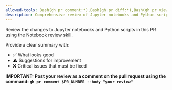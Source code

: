 ```yaml
---
allowed-tools: Bash(gh pr comment:*),Bash(gh pr diff:*),Bash(gh pr view:*),Bash(echo:*),Read,Glob,Grep,WebFetch
description: Comprehensive review of Jupyter notebooks and Python scripts
---
```


Review the changes to Jupyter notebooks and Python scripts in this PR using the Notebook review skill.

Provide a clear summary with:
- ✅ What looks good
- ⚠️ Suggestions for improvement
- ❌ Critical issues that must be fixed

**IMPORTANT: Post your review as a comment on the pull request using the command: `gh pr comment $PR_NUMBER --body "your review"`**

